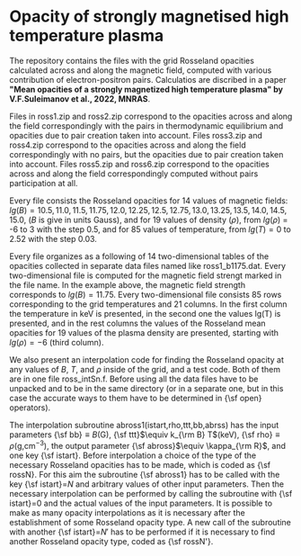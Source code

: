 # Opacity of strongly magnetised high temperature plasma

The repository contains the files with the grid Rosseland opacities calculated across and along the magnetic field, 
computed with various contribution of electron-positron pairs. 
Calculatios are discribed in a paper **"Mean opacities of a strongly magnetized high temperature plasma" by V.F.Suleimanov et al., 2022, MNRAS**.

Files in ross1.zip and ross2.zip correspond to the opacities across and along the field correspondingly with the pairs 
in thermodynamic equilibrium and opacities due to pair creation taken into account. 
Files ross3.zip and ross4.zip correspond to the opacities across and along the field correspondingly with no pairs, 
but the opacities due to pair creation taken into account. 
Files ross5.zip and ross6.zip correspond to the opacities across and along the field correspondingly computed without pairs participation at all.

Every file consists the Rosseland opacities for 14 values of magnetic fields:
$lg(B) = 10.5, 11.0, 11.5, 11.75, 12.0, 12.25, 12.5, 12.75, 13.0, 13.25, 13.5, 14.0, 14.5, 15.0$, ($B$ is give in units Gauss), 
and 
for 19 values of density ($\rho$), from $lg(\rho)$ = -6 to 3 with the step $0.5$, 
and 
for 85 values of temperature, from $lg(T) = 0$ to $2.52$ with the step $0.03$.

Every file organizes as a following of 14 two-dimensional tables of the opacities collected in separate data files named like
ross1_b1175.dat. Every two-dimensional file is computed for the magnetic field strengt marked in the file name.
In the example above, the magnetic field strength corresponds to $lg(B) = 11.75$. 
Every two-dimensional file consists 85 rows corresponding to the grid temperatures and 21 columns. 
In the first column the temperature in keV is presented, in the second one the values lg(T) is presented, 
and in the rest columns the values of the Rosseland mean opacities for 19 values of the plasma density are presented, 
starting with $lg(\rho)=-6$ (third column).

We also present an interpolation code for finding the Rosseland opacity at any values of $B$, $T$, and $\rho$ inside of the grid,
and a test code.  Both of them are in one file ross_intSn.f. Before using all the data files have to be unpacked and to be in
the same directory (or in a separate one, but in this case the accurate ways to them have to be determined in {\sf open} operators).

The interpolation subroutine abross1(istart,rho,ttt,bb,abrss) has the input parameters {\sf bb}$\equiv B$(G), {\sf ttt}$\equiv k_{\rm B} T$(keV), 
{\sf rho}$\equiv \rho$(g\,cm$^{-3}$), the output parameter {\sf abross}$\equiv \kappa_{\rm R}$, and one key {\sf istart}.
Before interpolation a choice of the type of the necessary Rosseland opacities has to be made, which is coded as {\sf rossN}.
For this aim the subroutine {\sf abross1} has to be called with the key {\sf istart}=$N$ and arbitrary values of other input parameters.
Then the necessary interpolation can be performed by calling the subroutine with {\sf istart}=0 and the actual values 
of the input parameters. It is possible to make as many opacity interpolations as it is necessary after the establishment 
of some Rosseland opacity type.  A new call of the subroutine with another {\sf istart}=$N'$ has to be performed if it is necessary
to find another Rosseland opacity type, coded as {\sf rossN'}. 

